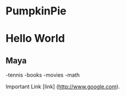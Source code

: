 # PumpkinPie
# Hello World
## Maya

-tennis
-books
-movies
-math

Important Link [link] (http://www.google.com).
